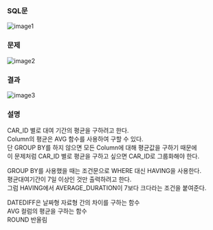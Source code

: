 ### SQL문
![image1](https://user-images.githubusercontent.com/123911778/262203056-bf67dfa1-3f01-44bf-811a-68b6a7c148bb.PNG)

### 문제  
![image2](https://user-images.githubusercontent.com/123911778/262203059-22b48b3d-6cba-49c6-8fc2-ab8bdbdcecba.PNG)

### 결과
![image3](https://user-images.githubusercontent.com/123911778/262203060-75861317-ea8e-4b2a-a795-c01c64fe40ce.PNG)

### 설명
CAR_ID 별로 대여 기간의 평균을 구하려고 한다.          
Column의 평균은 AVG 함수를 사용하여 구할 수 있다.         
단 GROUP BY를 하지 않으면 모든 Column에 대해 평균값을 구하기 때문에         
이 문제처럼 CAR_ID 별로 평균을 구하고 싶으면 CAR_ID로 그룹화해야 한다.         

GROUP BY를 사용했을 때는 조건문으로 WHERE 대신 HAVING을 사용한다.         
평균대여기간이 7일 이상인 것만 출력하려고 한다.         
그럼 HAVING에서 AVERAGE_DURATION이 7보다 크다라는 조건을 붙여준다.         

DATEDIFF은 날짜형 자료형 간의 차이를 구하는 함수         
AVG 컬럼의 평균을 구하는 함수         
ROUND 반올림         

